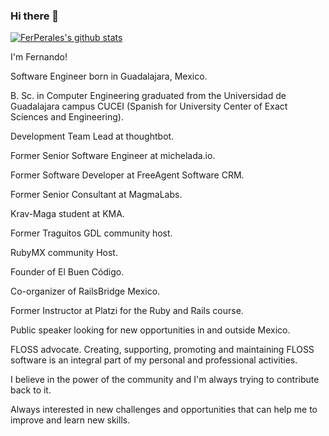 ### Hi there 👋

[![FerPerales's github stats](https://github-readme-stats.vercel.app/api?username=ferperales)](https://github.com/anuraghazra/github-readme-stats)


I'm Fernando!

Software Engineer born in Guadalajara, Mexico.

B. Sc. in Computer Engineering graduated from the Universidad de Guadalajara campus CUCEI (Spanish for University Center of Exact Sciences and Engineering).

Development Team Lead at thoughtbot.

Former Senior Software Engineer at michelada.io.

Former Software Developer at FreeAgent Software CRM.

Former Senior Consultant at MagmaLabs.

Krav-Maga student at KMA.

Former Traguitos GDL community host.

RubyMX community Host.

Founder of El Buen Código.

Co-organizer of RailsBridge Mexico.

Former Instructor at Platzi for the Ruby and Rails course.

Public speaker looking for new opportunities in and outside Mexico.

FLOSS advocate. Creating, supporting, promoting and maintaining FLOSS software is an integral part of my personal and professional activities.

I believe in the power of the community and I'm always trying to contribute back to it.

Always interested in new challenges and opportunities that can help me to improve and learn new skills.

